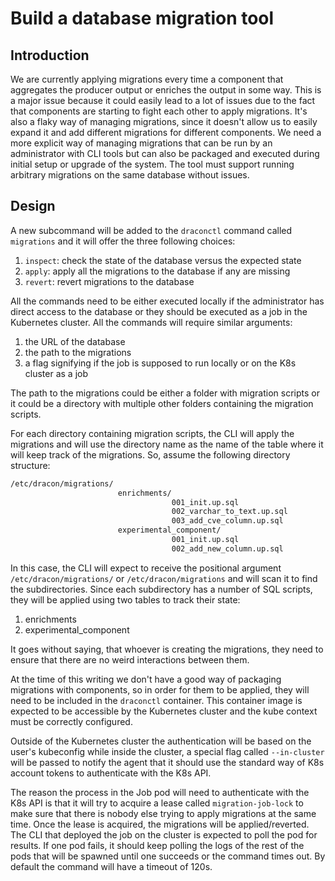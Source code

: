 # Build a database migration tool

## Introduction

We are currently applying migrations every time a component that aggregates the
producer output or enriches the output in some way. This is a major issue
because it could easily lead to a lot of issues due to the fact that components
are starting to fight each other to apply migrations. It's
also a flaky way of managing migrations, since it doesn't allow us to easily
expand it and add different migrations for different components. We need a more
explicit way of managing migrations that can be run by an administrator with CLI
 tools but can also be packaged and executed during initial setup or upgrade of
 the system. The tool must support running arbitrary migrations on the
same database without issues.

## Design

A new subcommand will be added to the `draconctl` command called `migrations`
and it will offer the three following choices:

1. `inspect`: check the state of the database versus the expected state
2. `apply`: apply all the migrations to the database if any are missing
3. `revert`: revert migrations to the database

All the commands need to be either executed locally if the administrator has
direct access to the database or they should be executed as a job in the
Kubernetes cluster. All the commands will require similar arguments:

1. the URL of the database
2. the path to the migrations
3. a flag signifying if the job is supposed to run locally or on the K8s
   cluster as a job

The path to the migrations could be either a folder with migration scripts or it
could be a directory with multiple other folders containing the migration
scripts.

For each directory containing migration scripts, the CLI will apply the
migrations and will use the directory name as the name of the table where it
will keep track of the migrations. So, assume the following directory structure:

```bash
/etc/dracon/migrations/
                        enrichments/
                                    001_init.up.sql
                                    002_varchar_to_text.up.sql
                                    003_add_cve_column.up.sql
                        experimental_component/
                                    001_init.up.sql
                                    002_add_new_column.up.sql
```

In this case, the CLI will expect to receive the positional argument
`/etc/dracon/migrations/` or `/etc/dracon/migrations` and will scan it to find
the subdirectories. Since each subdirectory has a number of SQL scripts, they
will be applied using two tables to track their state:

1. enrichments
2. experimental_component

It goes without saying, that whoever is creating the migrations, they need to
ensure that there are no weird interactions between them.

At the time of this writing we don't have a good way of packaging migrations
with components, so in order for them to be applied, they will need to be
included in the `draconctl` container. This container image is expected to be
accessible by the Kubernetes cluster and the kube context must be correctly
configured.

Outside of the Kubernetes cluster the authentication will be based on the user's
kubeconfig while inside the cluster, a special flag called `--in-cluster` will
be passed to notify the agent that it should use the standard way of K8s account
 tokens to authenticate with the K8s API.

The reason the process in the Job pod will need to authenticate with the K8s API
is that it will try to acquire a lease called `migration-job-lock` to make sure
that there is nobody else trying to apply migrations at the same time. Once the
lease is acquired, the migrations will be applied/reverted. The CLI that
deployed the job on the cluster is expected to poll the pod for results. If one
pod fails, it should keep polling the logs of the rest of the pods that will be
spawned until one succeeds or the command times out. By default the command will
 have a timeout of 120s.
